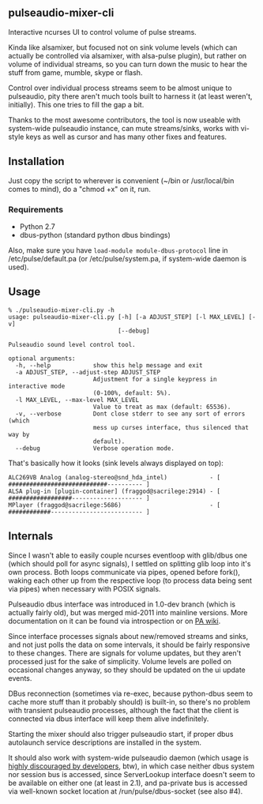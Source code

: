pulseaudio-mixer-cli
--------------------

Interactive ncurses UI to control volume of pulse streams.

Kinda like alsamixer, but focused not on sink volume levels (which can actually
be controlled via alsamixer, with alsa-pulse plugin), but rather on volume of
individual streams, so you can turn down the music to hear the stuff from game,
mumble, skype or flash.

Control over individual process streams seem to be almost unique to pulseaudio,
pity there aren't much tools built to harness it (at least weren't,
initially). This one tries to fill the gap a bit.

Thanks to the most awesome contributors, the tool is now useable with
system-wide pulseaudio instance, can mute streams/sinks, works with vi-style
keys as well as cursor and has many other fixes and features.


Installation
--------------------

Just copy the script to wherever is convenient (~/bin or /usr/local/bin comes to
mind), do a "chmod +x" on it, run.

### Requirements

* Python 2.7
* dbus-python (standard python dbus bindings)

Also, make sure you have `load-module module-dbus-protocol` line in
/etc/pulse/default.pa (or /etc/pulse/system.pa, if system-wide daemon is used).


Usage
--------------------

	% ./pulseaudio-mixer-cli.py -h
	usage: pulseaudio-mixer-cli.py [-h] [-a ADJUST_STEP] [-l MAX_LEVEL] [-v]
	                               [--debug]

	Pulseaudio sound level control tool.

	optional arguments:
	  -h, --help            show this help message and exit
	  -a ADJUST_STEP, --adjust-step ADJUST_STEP
	                        Adjustment for a single keypress in interactive mode
	                        (0-100%, default: 5%).
	  -l MAX_LEVEL, --max-level MAX_LEVEL
	                        Value to treat as max (default: 65536).
	  -v, --verbose         Dont close stderr to see any sort of errors (which
	                        mess up curses interface, thus silenced that way by
	                        default).
	  --debug               Verbose operation mode.

That's basically how it looks (sink levels always displayed on top):

	ALC269VB Analog (analog-stereo@snd_hda_intel)            - [ ############################---------- ]
	ALSA plug-in [plugin-container] (fraggod@sacrilege:2914) - [ ##################-------------------- ]
	MPlayer (fraggod@sacrilege:5686)                         - [ ############-------------------------- ]


Internals
--------------------

Since I wasn't able to easily couple ncurses eventloop with glib/dbus one (which
should poll for async signals), I settled on splitting glib loop into it's own
process.
Both loops communicate via pipes, opened before fork(), waking each other up
from the respective loop (to process data being sent via pipes) when necessary
with POSIX signals.

Pulseaudio dbus interface was introduced in 1.0-dev branch (which is actually
fairly old), but was merged mid-2011 into mainline versions.
More documentation on it can be found via introspection or on [PA
wiki](http://pulseaudio.org/wiki/DBusInterface).

Since interface processes signals about new/removed streams and sinks, and not
just polls the data on some intervals, it should be fairly responsive to these
changes.
There are signals for volume updates, but they aren't processed just for the
sake of simplicity. Volume levels are polled on occasional changes anyway, so
they should be updated on the ui update events.

DBus reconnection (sometimes via re-exec, because python-dbus seem to cache more
stuff than it probably should) is built-in, so there's no problem with transient
pulseaudio processes, although the fact that the client is connected via dbus
interface will keep them alive indefinitely.

Starting the mixer should also trigger pulseaudio start, if proper dbus
autolaunch service descriptions are installed in the system.

It should also work with system-wide pulseaudio daemon (which usage is [highly
discouraged by
developers](http://www.freedesktop.org/wiki/Software/PulseAudio/Documentation/User/WhatIsWrongWithSystemWide),
btw), in which case neither dbus system nor session bus is accessed, since
ServerLookup interface doesn't seem to be available on either one (at least in
2.1), and pa-private bus is accessed via well-known socket location at
/run/pulse/dbus-socket (see also #4).
